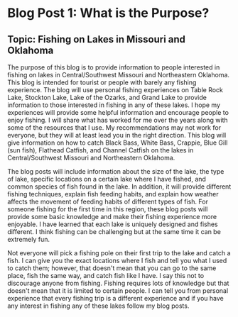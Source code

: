 # Blog Post 1: What is the Purpose?

## Topic: Fishing on Lakes in Missouri and Oklahoma

The purpose of this blog is to provide information to people interested in fishing on lakes in Central/Southwest Missouri and Northeastern Oklahoma. This blog is intended for tourist or people with barely any fishing experience. The blog will use personal fishing experiences on Table Rock Lake, Stockton Lake, Lake of the Ozarks, and Grand Lake to provide information to those interested in fishing in any of these lakes. I hope my experiences will provide some helpful information and encourage people to enjoy fishing. I will share what has worked for me over the years along with some of the resources that I use. My recommendations may not work for everyone, but they will at least lead you in the right direction. This blog will give information on how to catch Black Bass, White Bass, Crappie, Blue Gill (sun fish), Flathead Catfish, and Channel Catfish on the lakes in Central/Southwest Missouri and Northeastern Oklahoma.

The blog posts will include information about the size of the lake, the type of lake, specific locations on a certain lake where I have fished, and common species of fish found in the lake. In addition, it will provide different fishing techniques, explain fish feeding habits, and explain how weather affects the movement of feeding habits of different types of fish. For someone fishing for the first time in this region, these blog posts will provide some basic knowledge and make their fishing experience more enjoyable. I have learned that each lake is uniquely designed and fishes different. I think fishing can be challenging but at the same time it can be extremely fun. 

Not everyone will pick a fishing pole on their first trip to the lake and catch a fish. I can give you the exact locations where I fish and tell you what I used to catch them; however, that doesn't mean that you can go to the same place, fish the same way, and catch fish like I have. I say this not to discourage anyone from fishing. Fishing requires lots of knowledge but that doesn't mean that it is limited to certain people. I can tell you from personal experience that every fishing trip is a different experience and if you have any interest in fishing any of these lakes follow my blog posts.




 
